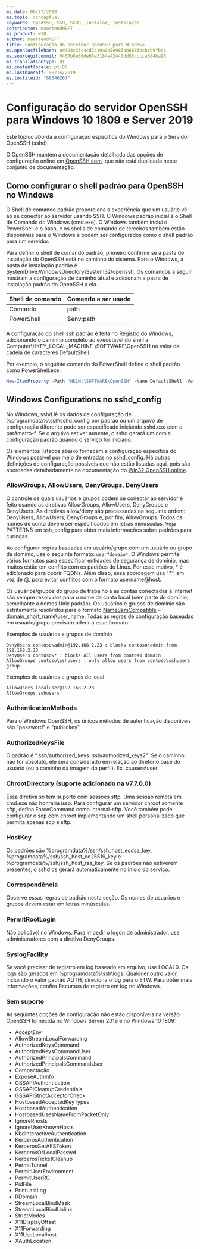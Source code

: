 ```yaml
---
ms.date: 09/27/2018
ms.topic: conceptual
keywords: OpenSSH, SSH, SSHD, instalar, instalação
contributor: maertendMSFT
ms.product: w10
author: maertendMSFT
title: Configuração do servidor OpenSSH para Windows
ms.openlocfilehash: ed424c33c4cd2c19a9b5e985ab6083bcbcb9fbdc
ms.sourcegitcommit: 0467b8e69de66e3184a42440dd55cccca584ba95
ms.translationtype: HT
ms.contentlocale: pt-BR
ms.lasthandoff: 08/16/2019
ms.locfileid: "69546267"
---
```

# <a name="openssh-server-configuration-for-windows-10-1809-and-server-2019"></a>Configuração do servidor OpenSSH para Windows 10 1809 e Server 2019

Este tópico aborda a configuração específica do Windows para o Servidor OpenSSH (sshd). 

O OpenSSH mantém a documentação detalhada das opções de configuração online em [OpenSSH.com](https://www.openssh.com/manual.html), que não está duplicada neste conjunto de documentação. 

## <a name="configuring-the-default-shell-for-openssh-in-windows"></a>Como configurar o shell padrão para OpenSSH no Windows

O Shell de comando padrão proporciona a experiência que um usuário vê ao se conectar ao servidor usando SSH. O Windows padrão inicial é o Shell de Comando do Windows (cmd.exe). O Windows também inclui o PowerShell e o bash, e os shells de comando de terceiros também estão disponíveis para o Windows e podem ser configurados como o shell padrão para um servidor.

Para definir o shell de comando padrão, primeiro confirme se a pasta de instalação do OpenSSH está no caminho do sistema. Para o Windows, a pasta de instalação padrão é SystemDrive:WindowsDirectory\System32\openssh. Os comandos a seguir mostram a configuração de caminho atual e adicionam a pasta de instalação padrão do OpenSSH a ela. 

Shell de comando | Comando a ser usado
------------- | -------------- 
Comando | path
PowerShell | $env:path

A configuração do shell ssh padrão é feita no Registro do Windows, adicionando o caminho completo ao executável do shell a Computer\HKEY_LOCAL_MACHINE \SOFTWARE\OpenSSH no valor da cadeia de caracteres DefaultShell. 

Por exemplo, o seguinte comando do PowerShell define o shell padrão como PowerShell.exe:

```powershell
New-ItemProperty -Path "HKLM:\SOFTWARE\OpenSSH" -Name DefaultShell -Value "C:\Windows\System32\WindowsPowerShell\v1.0\powershell.exe" -PropertyType String -Force
```

## <a name="windows-configurations-in-sshd_config"></a>Windows Configurations no sshd_config 

No Windows, sshd lê os dados de configuração de %programdata%\ssh\sshd_config por padrão ou um arquivo de configuração diferente pode ser especificado iniciando sshd.exe com o parâmetro-f.
Se o arquivo estiver ausente, o sshd gerará um com a configuração padrão quando o serviço for iniciado.

Os elementos listados abaixo fornecem a configuração específica do Windows possível por meio de entradas no sshd_config. Há outras definições de configuração possíveis que não estão listadas aqui, pois são abordadas detalhadamente na documentação do [Win32 OpenSSH online](https://github.com/powershell/win32-openssh/wiki). 


### <a name="allowgroups-allowusers-denygroups-denyusers"></a>AllowGroups, AllowUsers, DenyGroups, DenyUsers 

O controle de quais usuários e grupos podem se conectar ao servidor é feito usando as diretivas AllowGroups, AllowUsers, DenyGroups e DenyUsers. As diretivas allow/deny são processadas na seguinte ordem: DenyUsers, AllowUsers, DenyGroups e, por fim, AllowGroups. Todos os nomes de conta devem ser especificados em letras minúsculas. Veja PATTERNS em ssh_config para obter mais informações sobre padrões para curingas.

Ao configurar regras baseadas em usuário/grupo com um usuário ou grupo de domínio, use o seguinte formato: ``` user?domain* ```.
O Windows permite vários formatos para especificar entidades de segurança de domínio, mas muitos estão em conflito com os padrões do Linux. Por esse motivo, * é adicionado para cobrir FQDNs. Além disso, essa abordagem usa "?", em vez de @, para evitar conflitos com o formato username@host. 

Os usuários/grupos do grupo de trabalho e as contas conectadas à Internet são sempre resolvidos para o nome da conta local (sem parte do domínio, semelhante a nomes Unix padrão). Os usuários e grupos de domínio são estritamente resolvidos para o formato [NameSamCompatible](https://docs.microsoft.com/windows/desktop/api/secext/ne-secext-extended_name_format) – domain_short_name\user_name. Todas as regras de configuração baseadas em usuário/grupo precisam aderir a esse formato.

Exemplos de usuários e grupos de domínio 

```
DenyUsers contoso\admin@192.168.2.23 : blocks contoso\admin from 192.168.2.23
DenyUsers contoso\* : blocks all users from contoso domain
AllowGroups contoso\sshusers : only allow users from contoso\sshusers group
```

Exemplos de usuários e grupos de local 

```
AllowUsers localuser@192.168.2.23
AllowGroups sshusers
```

### <a name="authenticationmethods"></a>AuthenticationMethods 

Para o Windows OpenSSH, os únicos métodos de autenticação disponíveis são "password" e "publickey".

### <a name="authorizedkeysfile"></a>AuthorizedKeysFile 

O padrão é ".ssh/authorized_keys. ssh/authorized_keys2". Se o caminho não for absoluto, ele será considerado em relação ao diretório base do usuário (ou o caminho da imagem do perfil). Ex. c:\users\user.

### <a name="chrootdirectory-support-added-in-v7700"></a>ChrootDirectory (suporte adicionado na v7.7.0.0)

Essa diretiva só tem suporte com sessões sftp. Uma sessão remota em cmd.exe não honraria isso. Para configurar um servidor chroot somente sftp, defina ForceCommand como internal-sftp. Você também pode configurar o scp com chroot implementando um shell personalizado que permita apenas scp e sftp.

### <a name="hostkey"></a>HostKey

Os padrões são %programdata%/ssh/ssh_host_ecdsa_key, %programdata%/ssh/ssh_host_ed25519_key e %programdata%/ssh/ssh_host_rsa_key. Se os padrões não estiverem presentes, o sshd os gerará automaticamente no início do serviço.

### <a name="match"></a>Correspondência

Observe essas regras de padrão nesta seção. Os nomes de usuários e grupos devem estar em letras minúsculas.

### <a name="permitrootlogin"></a>PermitRootLogin

Não aplicável no Windows. Para impedir o logon de administrador, use administradores com a diretiva DenyGroups.

### <a name="syslogfacility"></a>SyslogFacility

Se você precisar de registro em log baseado em arquivo, use LOCAL0. Os logs são gerados em %programdata%\ssh\logs.
Qualquer outro valor, incluindo o valor padrão AUTH, direciona o log para o ETW. Para obter mais informações, confira Recursos de registro em log no Windows.

### <a name="not-supported"></a>Sem suporte 

As seguintes opções de configuração não estão disponíveis na versão OpenSSH fornecida no Windows Server 2019 e no Windows 10 1809:

* AcceptEnv
* AllowStreamLocalForwarding
* AuthorizedKeysCommand
* AuthorizedKeysCommandUser
* AuthorizedPrincipalsCommand
* AuthorizedPrincipalsCommandUser
* Compactação
* ExposeAuthInfo
* GSSAPIAuthentication
* GSSAPICleanupCredentials
* GSSAPIStrictAcceptorCheck
* HostbasedAcceptedKeyTypes
* HostbasedAuthentication
* HostbasedUsesNameFromPacketOnly
* IgnoreRhosts
* IgnoreUserKnownHosts
* KbdInteractiveAuthentication
* KerberosAuthentication
* KerberosGetAFSToken
* KerberosOrLocalPasswd
* KerberosTicketCleanup
* PermitTunnel
* PermitUserEnvironment
* PermitUserRC
* PidFile
* PrintLastLog
* RDomain
* StreamLocalBindMask
* StreamLocalBindUnlink
* StrictModes
* X11DisplayOffset
* X11Forwarding
* X11UseLocalhost
* XAuthLocation

